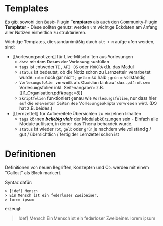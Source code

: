 # Templates
Es gibt sowohl den Basis-Plugin **Templates** als auch den Community-Plugin **Templater** - Diese sollten genutzt werden um wichtige Eckdaten am Anfang aller Notizen einheitlich zu strukturieren.

Wichtige Templates, die standardmäßig durch `alt + N` aufgerufen werden, sind:
- [[Vorlesungsnotizen]] für Live-Mitschriften aus Vorlesungen
	- `date` mit dem Datum der Vorlesung ausfüllen
	- `tags` ist entweder `TI` , `AFI` , `DS` oder `PROGRA` d.h. das Modul
	- `status` ist bedeutet, ob die Notiz schon zu Lernzetteln verarbeitet wurde. `rot`= noch gar nicht ; `gelb` = so halb ; `grün` = vollständig
	- `Vorlesungsfolien` verweißt als Obsidian Link auf das `.pdf` mit den Vorlesungsfolien inkl. Seitenangaben: z.B. [[I1_Organisation.pdf#page=8]]
	- `Skriptfolien` funktioniert genau wie `Vorlesungsfolien`, nur dass hier auf die relevanten Seiten des Vorlesungsskripts verwiesen wird. (DS hat z.B. beides.)
- [[Lernzettel]] für Aufbereitete Übersichten zu einzelnen Inhalten
	- `tags` können ***beliebig viele*** der Modulabkürzungen sein - Einfach alle Module auflisten, in denen das Thema behandelt wurde.
	- `status` ist wieder `rot`, `gelb` oder `grün` je nachdem wie vollständig / gut / übersichtlich / fertig der Lernzettel schon ist

# Definitionen
Definitionen von neuen Begriffen, Konzepten und Co. werden mit einem "Callout" als Block markiert.

Syntax dafür:
```
> [!def] Mensch
> Ein Mensch ist ein federloser Zweibeiner.
> lorem ipsum
```

erzeugt:
> [!def] Mensch
> Ein Mensch ist ein federloser Zweibeiner.
> lorem ipsum


